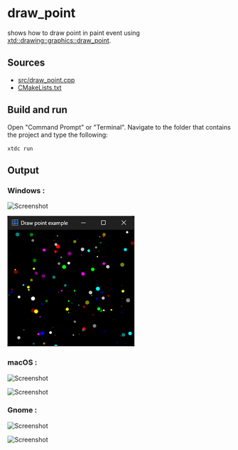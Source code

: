 # draw_point

shows how to draw point in paint event using [xtd::drawing::graphics::draw_point](https://gammasoft71.github.io/xtd/reference_guides/latest/classxtd_1_1drawing_1_1graphics.html#a89b2411a61773d5144e2f6c833694a17).

## Sources

* [src/draw_point.cpp](src/draw_point.cpp)
* [CMakeLists.txt](CMakeLists.txt)

## Build and run

Open "Command Prompt" or "Terminal". Navigate to the folder that contains the project and type the following:

```shell
xtdc run
```

## Output

### Windows :

![Screenshot](../../../../docs/pictures/examples/draw_point_w.png)

![Screenshot](../../../../docs/pictures/examples/draw_point_wd.png)

### macOS :

![Screenshot](../../../../docs/pictures/examples/draw_point_m.png)

![Screenshot](../../../../docs/pictures/examples/draw_point_md.png)

### Gnome :

![Screenshot](../../../../docs/pictures/examples/draw_point_g.png)

![Screenshot](../../../../docs/pictures/examples/draw_point_gd.png)
